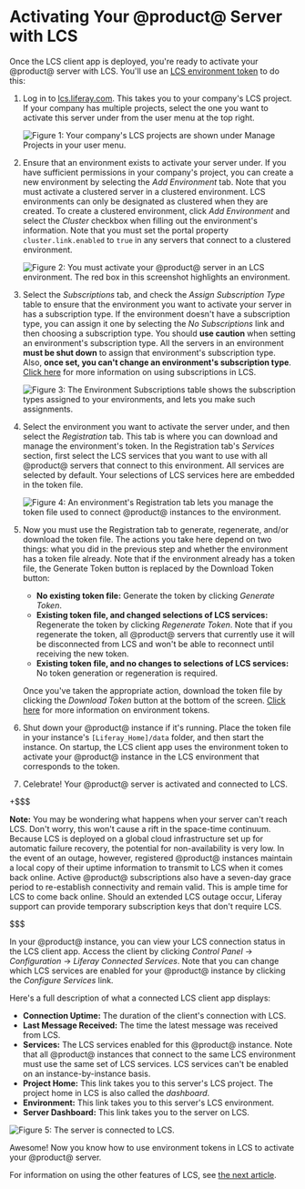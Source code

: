 # Activating Your @product@ Server with LCS [](id=registering-your-dxp-server-with-lcs)

Once the LCS client app is deployed, you're ready to activate your @product@ 
server with LCS. You'll use an 
[LCS environment token](/discover/deployment/-/knowledge_base/7-0/using-lcs#using-environment-tokens) 
to do this: 

1. Log in to 
   [lcs.liferay.com](https://lcs.liferay.com). This takes you to your company's 
   LCS project. If your company has multiple projects, select the one you want 
   to activate this server under from the user menu at the top right.

    ![Figure 1: Your company's LCS projects are shown under *Manage Projects* in your user menu.](../../../images-dxp/lcs-user-menu-manage-projects.png)

2. Ensure that an environment exists to activate your server under. If you have 
   sufficient permissions in your company's project, you can create a new 
   environment by selecting the *Add Environment* tab. Note that you must 
   activate a clustered server in a clustered environment. LCS environments can 
   only be designated as clustered when they are created. To create a clustered 
   environment, click *Add Environment* and select the *Cluster* checkbox when 
   filling out the environment's information. Note that you must set the portal 
   property `cluster.link.enabled` to `true` in any servers that connect to a 
   clustered environment. 

    ![Figure 2: You must activate your @product@ server in an LCS environment. The red box in this screenshot highlights an environment.](../../../images-dxp/lcs-registration-select-environment.png)

3. Select the *Subscriptions* tab, and check the *Assign Subscription Type* 
   table to ensure that the environment you want to activate your server in has 
   a subscription type. If the environment doesn't have a subscription type, you 
   can assign it one by selecting the *No Subscriptions* link and then choosing 
   a subscription type. You should **use caution** when setting an environment's 
   subscription type. All the servers in an environment **must be shut down** to 
   assign that environment's subscription type. Also, **once set, you can't 
   change an environment's subscription type**. 
   [Click here](/discover/deployment/-/knowledge_base/7-0/using-lcs#managing-liferay-dxp-subscriptions) 
   for more information on using subscriptions in LCS. 

    ![Figure 3: The Environment Subscriptions table shows the subscription types assigned to your environments, and lets you make such assignments.](../../../images-dxp/lcs-environment-subscriptions.png)

4. Select the environment you want to activate the server under, and then select 
   the *Registration* tab. This tab is where you can download and manage the 
   environment's token. In the Registration tab's *Services* section, first 
   select the LCS services that you want to use with all @product@ servers that 
   connect to this environment. All services are selected by default. Your 
   selections of LCS services here are embedded in the token file. 

    ![Figure 4: An environment's Registration tab lets you manage the token file used to connect @product@ instances to the environment.](../../../images-dxp/lcs-registration.png) 

5. Now you must use the Registration tab to generate, regenerate, and/or 
   download the token file. The actions you take here depend on two things: what 
   you did in the previous step and whether the environment has a token file 
   already. Note that if the environment already has a token file, the Generate 
   Token button is replaced by the Download Token button: 

    - **No existing token file:** Generate the token by clicking *Generate 
      Token*. 
    - **Existing token file, and changed selections of LCS services:** 
      Regenerate the token by clicking *Regenerate Token*. Note that if you 
      regenerate the token, all @product@ servers that currently use it will be 
      disconnected from LCS and won't be able to reconnect until receiving the 
      new token. 
    - **Existing token file, and no changes to selections of LCS services:** No 
      token generation or regeneration is required.

    Once you've taken the appropriate action, download the token file by 
    clicking the *Download Token* button at the bottom of the screen. 
    [Click here](/discover/deployment/-/knowledge_base/7-0/using-lcs#using-environment-tokens) 
    for more information on environment tokens.

6. Shut down your @product@ instance if it's running. Place the token file in 
   your instance's `[Liferay_Home]/data` folder, and then start the instance. On 
   startup, the LCS client app uses the environment token to activate your 
   @product@ instance in the LCS environment that corresponds to the token. 

7. Celebrate! Your @product@ server is activated and connected to LCS. 

+$$$

**Note:** You may be wondering what happens when your server can't reach LCS. 
Don't worry, this won't cause a rift in the space-time continuum. Because LCS is 
deployed on a global cloud infrastructure set up for automatic failure recovery, 
the potential for non-availability is very low. In the event of an outage, 
however, registered @product@ instances maintain a local copy of their uptime 
information to transmit to LCS when it comes back online. Active @product@ 
subscriptions also have a seven-day grace period to re-establish connectivity 
and remain valid. This is ample time for LCS to come back online. Should an 
extended LCS outage occur, Liferay support can provide temporary subscription 
keys that don't require LCS. 

$$$

In your @product@ instance, you can view your LCS connection status in the LCS 
client app. Access the client by clicking *Control Panel* &rarr; 
*Configuration* &rarr; *Liferay Connected Services*. Note that you can change 
which LCS services are enabled for your @product@ instance by clicking the 
*Configure Services* link. 

Here's a full description of what a connected LCS client app displays: 

- **Connection Uptime:** The duration of the client's connection with LCS.
- **Last Message Received:** The time the latest message was received from LCS.
- **Services:** The LCS services enabled for this @product@ instance. Note that 
  all @product@ instances that connect to the same LCS environment must use the 
  same set of LCS services. LCS services can't be enabled on an 
  instance-by-instance basis. 
- **Project Home:** This link takes you to this server's LCS project. 
  The project home in LCS is also called the *dashboard*. 
- **Environment:** This link takes you to this server's LCS environment. 
- **Server Dashboard:** This link takes you to the server on LCS. 

![Figure 5: The server is connected to LCS.](../../../images-dxp/lcs-server-connected.png)

Awesome! Now you know how to use environment tokens in LCS to activate your 
@product@ server. 

For information on using the other features of LCS, see 
[the next article](/discover/deployment/-/knowledge_base/7-0/using-lcs). 
